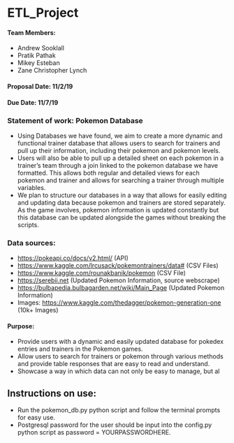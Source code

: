 # ETL_Project
#### Team Members:
  * Andrew Sooklall
  * Pratik Pathak
  * Mikey Esteban
  * Zane Christopher Lynch
#### Proposal Date: 11/2/19
#### Due Date: 11/7/19
### Statement of work: Pokemon Database
  * Using Databases we have found, we aim to create a more dynamic and functional trainer database that allows users to search for trainers and pull up their information, including their pokemon and pokemon levels.
  * Users will also be able to pull up a detailed sheet on each pokemon in a trainer’s team through a join linked to the pokemon database we have formatted. This allows both regular and detailed views for each pokemon and trainer and allows for searching a trainer through multiple variables.
  * We plan to structure our databases in a way that allows for easily editing and updating data because pokemon and trainers are stored separately. As the game involves, pokemon information is updated constantly but this database can be updated alongside the games without breaking the scripts.
### Data sources: 
  * https://pokeapi.co/docs/v2.html/ (API)
  * https://www.kaggle.com/lrcusack/pokemontrainers/data# (CSV Files)
  * https://www.kaggle.com/rounakbanik/pokemon (CSV File)
  * https://serebii.net (Updated Pokemon Information, source webscrape)
  * https://bulbapedia.bulbagarden.net/wiki/Main_Page (Updated Pokemon Information)
  * Images: https://www.kaggle.com/thedagger/pokemon-generation-one (10k+ Images)
#### Purpose:
  * Provide users with a dynamic and easily updated database for pokedex entries and trainers in the Pokemon games.
  * Allow users to search for trainers or pokemon through various methods and provide table responses that are easy to read and understand.
  * Showcase a way in which data can not only be easy to manage, but al

## Instructions on use:
  * Run the pokemon_db.py python script and follow the terminal prompts for easy use.
  * Postgresql password for the user should be input into the config.py python script as password = YOURPASSWORDHERE.


